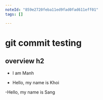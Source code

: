```yaml
---
noteId: "859e2720feba11ed9fad0fad611eff01"
tags: []

---
```


# git commit testing

## overview h2

- I am Manh

- Hello, my name is Khoi


-Hello, my name is Sang